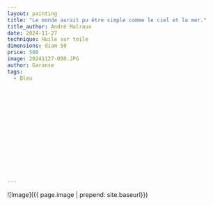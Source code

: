 ```yaml
---
layout: painting
title: "Le monde aurait pu être simple comme le ciel et la mer."
title_author: André Malraux 			                                                  
date: 2024-11-27
technique: Huile sur toile 
dimensions: diam 50
price: 500
image: 20241127-O50.JPG 
author: Garanse
tags:
  - Bleu
  
  
  
  
  
  
  
  
  
  
  
  
  
  
  
---
```

![Image]({{ page.image | prepend: site.baseurl}})

